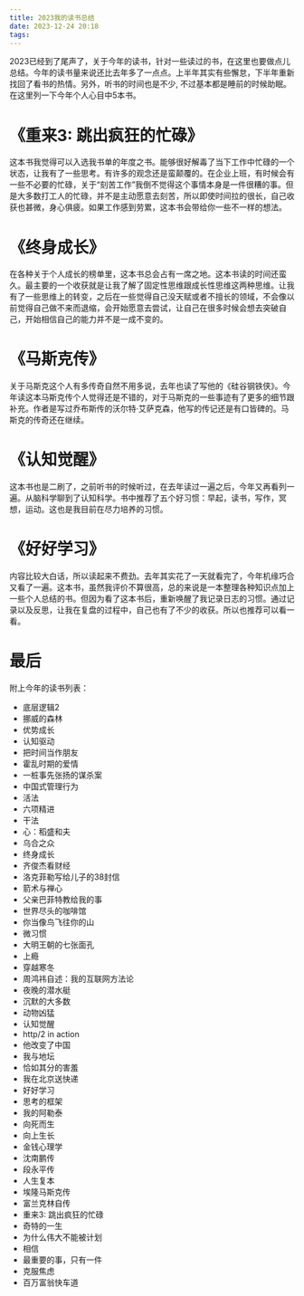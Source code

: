 ```yaml
---
title: 2023我的读书总结
date: 2023-12-24 20:18
tags:
---
```


2023已经到了尾声了，关于今年的读书，针对一些读过的书，在这里也要做点儿总结。今年的读书量来说还比去年多了一点点。上半年其实有些懈怠，下半年重新找回了看书的热情。另外，听书的时间也是不少, 不过基本都是睡前的时候助眠。在这里列一下今年个人心目中5本书。


# 《重来3: 跳出疯狂的忙碌》
这本书我觉得可以入选我书单的年度之书。能够很好解毒了当下工作中忙碌的一个状态，让我有了一些思考。有许多的观念还是蛮颠覆的。在企业上班，有时候会有一些不必要的忙碌，关于“刻苦工作”我倒不觉得这个事情本身是一件很糟的事。但是大多数打工人的忙碌，并不是主动愿意去刻苦，所以即使时间拉的很长，自己收获也甚微，身心俱疲。如果工作感到劳累，这本书会带给你一些不一样的想法。

# 《终身成长》
在各种关于个人成长的榜单里，这本书总会占有一席之地。这本书读的时间还蛮久。最主要的一个收获就是让我了解了固定性思维跟成长性思维这两种思维。让我有了一些思维上的转变，之后在一些觉得自己没天赋或者不擅长的领域，不会像以前觉得自己做不来而退缩，会开始愿意去尝试，让自己在很多时候会想去突破自己，开始相信自己的能力并不是一成不变的。


# 《马斯克传》
关于马斯克这个人有多传奇自然不用多说，去年也读了写他的《硅谷钢铁侠》。今年读这本马斯克传个人觉得还是不错的，对于马斯克的一些事迹有了更多的细节跟补充。作者是写过乔布斯传的沃尔特·艾萨克森，他写的传记还是有口皆碑的。马斯克的传奇还在继续。

# 《认知觉醒》
这本书也是二刷了，之前听书的时候听过，在去年读过一遍之后，今年又再看列一遍。从脑科学聊到了认知科学。书中推荐了五个好习惯：早起，读书，写作，冥想，运动。这也是我目前在尽力培养的习惯。

# 《好好学习》
内容比较大白话，所以读起来不费劲。去年其实花了一天就看完了，今年机缘巧合又看了一遍。这本书，虽然我评价不算很高，总的来说是一本整理各种知识点加上一些个人总结的书。但因为看了这本书后，重新唤醒了我记录日志的习惯。通过记录以及反思，让我在复盘的过程中，自己也有了不少的收获。所以也推荐可以看一看。

# 最后
附上今年的读书列表：
- 底层逻辑2
- 挪威的森林
- 优势成长
- 认知驱动
- 把时间当作朋友
- 霍乱时期的爱情
- 一桩事先张扬的谋杀案
- 中国式管理行为
- 活法
- 六项精进
- 干法
- 心：稻盛和夫
- 乌合之众
- 终身成长
- 齐俊杰看财经
- 洛克菲勒写给儿子的38封信
- 箭术与禅心
- 父亲巴菲特教给我的事
- 世界尽头的咖啡馆
- 你当像鸟飞往你的山
- 微习惯
- 大明王朝的七张面孔
- 上瘾
- 穿越寒冬
- 周鸿祎自述：我的互联网方法论
- 夜晚的潜水艇
- 沉默的大多数
- 动物凶猛
- 认知觉醒
- http/2 in action
- 他改变了中国
- 我与地坛
- 恰如其分的害羞
- 我在北京送快递
- 好好学习
- 思考的框架
- 我的阿勒泰
- 向死而生
- 向上生长
- 金钱心理学
- 沈南鹏传
- 段永平传
- 人生复本
- 埃隆马斯克传
- 富兰克林自传
- 重来3: 跳出疯狂的忙碌
- 奇特的一生
- 为什么伟大不能被计划
- 相信
- 最重要的事，只有一件
- 克服焦虑
- 百万富翁快车道
